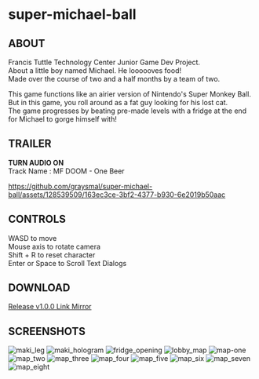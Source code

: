 # super-michael-ball

## ABOUT
Francis Tuttle Technology Center Junior Game Dev Project.  
About a little boy named Michael. He loooooves food!  
Made over the course of two and a half months by a team of two.

This game functions like an airier version of Nintendo's Super Monkey Ball.  
But in this game, you roll around as a fat guy looking for his lost cat.  
The game progresses by beating pre-made levels with a fridge at the end for Michael to gorge himself with!

## TRAILER
**TURN AUDIO ON**  
Track Name : MF DOOM - One Beer

https://github.com/graysmal/super-michael-ball/assets/128539509/163ec3ce-3bf2-4377-b930-6e2019b50aac

## CONTROLS
WASD to move  
Mouse axis to rotate camera  
Shift + R to reset character  
Enter or Space to Scroll Text Dialogs

## DOWNLOAD
[Release v1.0.0 Link Mirror](https://github.com/graysmal/super-michael-ball/releases/download/V1.0.0/1.0.0.super-michael-ball.zip)

## SCREENSHOTS

![maki_leg](https://github.com/graysmal/super-michael-ball/assets/128539509/ef83aa1c-4006-4e5f-a688-3d3203388042)
![maki_hologram](https://github.com/graysmal/super-michael-ball/assets/128539509/bd331475-7f43-4d33-a835-6df189905028)
![fridge_opening](https://github.com/graysmal/super-michael-ball/assets/128539509/703a6df0-d8cd-4e24-8411-3f83d055d379)
![lobby_map](https://github.com/graysmal/super-michael-ball/assets/128539509/876e4d35-baaf-406d-b6a8-21a93887fbff)
![map-one](https://github.com/graysmal/super-michael-ball/assets/128539509/92e91428-4140-4b14-a87c-7f6723f1e149)
![map_two](https://github.com/graysmal/super-michael-ball/assets/128539509/8705f044-cafa-482e-9f37-49279fc14324)
![map_three](https://github.com/graysmal/super-michael-ball/assets/128539509/6fded35c-4617-4ffb-848a-ce7755532a7d)
![map_four](https://github.com/graysmal/super-michael-ball/assets/128539509/2a4b27c1-d239-4ab0-8d77-7774b47f88dc)
![map_five](https://github.com/graysmal/super-michael-ball/assets/128539509/49bfa66c-241c-45a5-868b-1d049e7df418)
![map_six](https://github.com/graysmal/super-michael-ball/assets/128539509/2171b776-00d5-4810-b149-27ed1591d98d)
![map_seven](https://github.com/graysmal/super-michael-ball/assets/128539509/63643cd9-772a-43f6-ad13-893bcabafd34)
![map_eight](https://github.com/graysmal/super-michael-ball/assets/128539509/cd5ca77b-bfb7-463a-8a2b-ebab038f8048)
